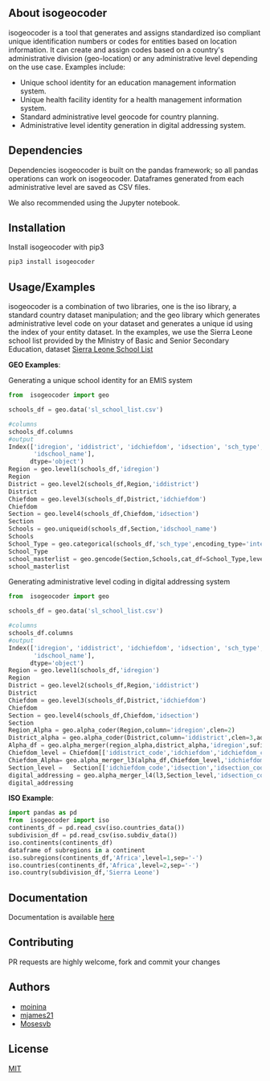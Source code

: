 ## **About isogeocoder**
isogeocoder is a tool that generates and assigns standardized iso compliant unique identification numbers or codes for entities based on location information. It can create and assign codes based on a country's administrative division (geo-location) or any administrative level depending on the use case. Examples include:

* Unique school identity for an education management information system.
* Unique health facility identity for a health management information system. 
* Standard administrative level geocode for country planning.
* Administrative level identity generation in digital addressing system.

## Dependencies
   Dependencies
isogeocoder is built on the pandas framework; so all pandas operations can work on isogeocoder. Dataframes generated from each administrative level are saved as CSV files.

We also recommended using the Jupyter notebook.
##  Installation
Install isogeocoder with pip3

```python
pip3 install isogeocoder
```
      
##   Usage/Examples
  
   isogeocoder is a combination of two libraries, one is the iso library, a standard country dataset manipulation; and the geo library which generates administrative level code on your dataset and generates a unique id using the index of your entity dataset. In the examples, we use the Sierra Leone school list provided by the MInistry of Basic and Senior Secondary Education, dataset [Sierra Leone School List](https://raw.githubusercontent.com/MBSSE-SL/isogeocoder/main/sl_school_list.csv)
   
   **GEO Examples**:
   
   Generating a unique school identity for an EMIS system
      
```python
from  isogeocoder import geo
```
```python
schools_df = geo.data('sl_school_list.csv')
```
```python
#columns
schools_df.columns 
#output
Index(['idregion', 'iddistrict', 'idchiefdom', 'idsection', 'sch_type',
       'idschool_name'],
      dtype='object')
Region = geo.level1(schools_df,'idregion')
Region
District = geo.level2(schools_df,Region,'iddistrict')
District
Chiefdom = geo.level3(schools_df,District,'idchiefdom')
Chiefdom
Section = geo.level4(schools_df,Chiefdom,'idsection')
Section
Schools = geo.uniqueid(schools_df,Section,'idschool_name')
Schools
School_Type = geo.categorical(schools_df,'sch_type',encoding_type='integer')
School_Type
school_masterlist = geo.gencode(Section,Schools,cat_df=School_Type,level_column='idchiefdom',uniqueid_column='idschool_name_edited_code',title='emis_code',sep='-')
school_masterlist
```

Generating administrative level coding in digital addressing system


```python
from  isogeocoder import geo
```
```python
schools_df = geo.data('sl_school_list.csv')
```
```python
#columns
schools_df.columns 
#output
Index(['idregion', 'iddistrict', 'idchiefdom', 'idsection', 'sch_type',
       'idschool_name'],
      dtype='object')
Region = geo.level1(schools_df,'idregion')
Region
District = geo.level2(schools_df,Region,'iddistrict')
District
Chiefdom = geo.level3(schools_df,District,'idchiefdom')
Chiefdom
Section = geo.level4(schools_df,Chiefdom,'idsection')
Section
Region_Alpha = geo.alpha_coder(Region,column='idregion',clen=2)
District_alpha = geo.alpha_coder(District,column='iddistrict',clen=3,add_char='D')
Alpha_df = geo.alpha_merger(region_alpha,district_alpha,'idregion',sufixs=['Reg','Dis'],level=1,sep='-')
Chiefdom_level = Chiefdom[['iddistrict_code','idchiefdom','idchiefdom_code']]
Chiefdom_Alpha= geo.alpha_merger_l3(alpha_df,Chiefdom_level,'idchiefdom_code','iddistrict_code',2,sep='-')
Section_level =   Section[['idchiefdom_code','idsection','idsection_code']]
digital_addressing = geo.alpha_merger_l4(l3,Section_level,'idsection_code','idchiefdom_code',4,sep='-')
digital_addressing
```

**ISO Example**:

```python
import pandas as pd
from  isogeocoder import iso
continents_df = pd.read_csv(iso.countries_data())
subdivision_df = pd.read_csv(iso.subdiv_data())
iso.continents(continents_df)
dataframe of subregions in a continent
iso.subregions(continents_df,'Africa',level=1,sep='-')
iso.countries(continents_df,'Africa',level=2,sep='-')
iso.country(subdivision_df,'Sierra Leone')

```

## Documentation 

Documentation is available  [here](https://github.com/MBSSE-SL/isogeocoder/blob/gh-pages/documentation.md) 

## Contributing

PR requests are highly welcome, fork and commit your changes 

## Authors

- [moinina](https://github.com/moinina)
- [mjames21](https://github.com/mjames21)
- [Mosesvb](https://github.com/Mosesvb)

 
## License

[MIT](https://choosealicense.com/licenses/mit/)  
       
